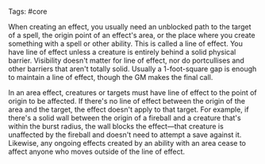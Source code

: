 Tags: #core 

When creating an effect, you usually need an unblocked path to the target of a spell, the origin point of an effect's area, or the place where you create something with a spell or other ability. This is called a line of effect. You have line of effect unless a creature is entirely behind a solid physical barrier. Visibility doesn't matter for line of effect, nor do portcullises and other barriers that aren't totally solid. Usually a 1-foot-square gap is enough to maintain a line of effect, though the GM makes the final call.  
  
In an area effect, creatures or targets must have line of effect to the point of origin to be affected. If there's no line of effect between the origin of the area and the target, the effect doesn't apply to that target. For example, if there's a solid wall between the origin of a fireball and a creature that's within the burst radius, the wall blocks the effect—that creature is unaffected by the fireball and doesn't need to attempt a save against it. Likewise, any ongoing effects created by an ability with an area cease to affect anyone who moves outside of the line of effect.
